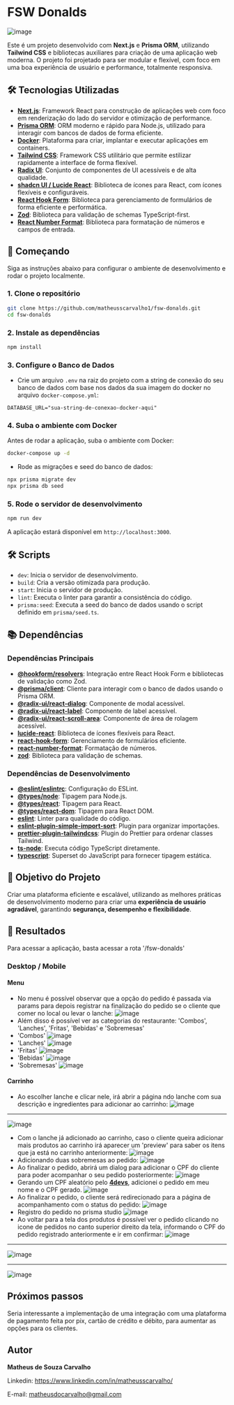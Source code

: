 # FSW Donalds

![image](https://github.com/user-attachments/assets/5f0da6b3-32c8-4f0d-b31d-d8b77157212a)

Este é um projeto desenvolvido com **Next.js** e **Prisma ORM**, utilizando **Tailwind CSS** e bibliotecas auxiliares para criação de uma aplicação web moderna. O projeto foi projetado para ser modular e flexível, com foco em uma boa experiência de usuário e performance, totalmente responsiva.

## 🛠️ Tecnologias Utilizadas

- **[Next.js](https://nextjs.org)**: Framework React para construção de aplicações web com foco em renderização do lado do servidor e otimização de performance.
- **[Prisma ORM](https://www.prisma.io)**: ORM moderno e rápido para Node.js, utilizado para interagir com bancos de dados de forma eficiente.
- **[Docker](https://www.docker.com/)**: Plataforma para criar, implantar e executar aplicações em containers.
- **[Tailwind CSS](https://tailwindcss.com)**: Framework CSS utilitário que permite estilizar rapidamente a interface de forma flexível.
- **[Radix UI](https://www.radix-ui.com)**: Conjunto de componentes de UI acessíveis e de alta qualidade.
- **[shadcn UI / Lucide React](https://ui.shadcn.com)**: Biblioteca de ícones para React, com ícones flexíveis e configuráveis.
- **[React Hook Form](https://react-hook-form.com/)**: Biblioteca para gerenciamento de formulários de forma eficiente e performática.
- **[Zod](https://zod.dev/)**: Biblioteca para validação de schemas TypeScript-first.
- **[React Number Format](https://github.com/s-yadav/react-number-format)**: Biblioteca para formatação de números e campos de entrada.

## 🚀 Começando

Siga as instruções abaixo para configurar o ambiente de desenvolvimento e rodar o projeto localmente.

### 1. Clone o repositório

```bash
git clone https://github.com/matheusscarvalho1/fsw-donalds.git
cd fsw-donalds
```

### 2. Instale as dependências

```bash
npm install
```

### 3. Configure o Banco de Dados

- Crie um arquivo `.env` na raiz do projeto com a string de conexão do seu banco de dados com base nos dados da sua imagem do docker no arquivo `docker-compose.yml`:

```env
DATABASE_URL="sua-string-de-conexao-docker-aqui"
```

### 4. Suba o ambiente com Docker

Antes de rodar a aplicação, suba o ambiente com Docker:

```bash
docker-compose up -d
```

- Rode as migrações e seed do banco de dados:

```bash
npx prisma migrate dev
npx prisma db seed
```

### 5. Rode o servidor de desenvolvimento

```bash
npm run dev
```

A aplicação estará disponível em `http://localhost:3000`.

## 🛠️ Scripts

- `dev`: Inicia o servidor de desenvolvimento.
- `build`: Cria a versão otimizada para produção.
- `start`: Inicia o servidor de produção.
- `lint`: Executa o linter para garantir a consistência do código.
- `prisma:seed`: Executa a seed do banco de dados usando o script definido em `prisma/seed.ts`.

## 📚 Dependências

### **Dependências Principais**

- **[@hookform/resolvers](https://www.npmjs.com/package/@hookform/resolvers)**: Integração entre React Hook Form e bibliotecas de validação como Zod.
- **[@prisma/client](https://www.npmjs.com/package/@prisma/client)**: Cliente para interagir com o banco de dados usando o Prisma ORM.
- **[@radix-ui/react-dialog](https://www.radix-ui.com)**: Componente de modal acessível.
- **[@radix-ui/react-label](https://www.radix-ui.com)**: Componente de label acessível.
- **[@radix-ui/react-scroll-area](https://www.radix-ui.com)**: Componente de área de rolagem acessível.
- **[lucide-react](https://lucide.dev)**: Biblioteca de ícones flexíveis para React.
- **[react-hook-form](https://react-hook-form.com/)**: Gerenciamento de formulários eficiente.
- **[react-number-format](https://github.com/s-yadav/react-number-format)**: Formatação de números.
- **[zod](https://zod.dev/)**: Biblioteca para validação de schemas.

### **Dependências de Desenvolvimento**

- **[@eslint/eslintrc](https://www.npmjs.com/package/@eslint/eslintrc)**: Configuração do ESLint.
- **[@types/node](https://www.npmjs.com/package/@types/node)**: Tipagem para Node.js.
- **[@types/react](https://www.npmjs.com/package/@types/react)**: Tipagem para React.
- **[@types/react-dom](https://www.npmjs.com/package/@types/react-dom)**: Tipagem para React DOM.
- **[eslint](https://eslint.org)**: Linter para qualidade do código.
- **[eslint-plugin-simple-import-sort](https://www.npmjs.com/package/eslint-plugin-simple-import-sort)**: Plugin para organizar importações.
- **[prettier-plugin-tailwindcss](https://github.com/tailwindlabs/prettier-plugin-tailwindcss)**: Plugin do Prettier para ordenar classes Tailwind.
- **[ts-node](https://www.npmjs.com/package/ts-node)**: Executa código TypeScript diretamente.
- **[typescript](https://www.typescriptlang.org)**: Superset do JavaScript para fornecer tipagem estática.

## 🎯 Objetivo do Projeto

Criar uma plataforma eficiente e escalável, utilizando as melhores práticas de desenvolvimento moderno para criar uma **experiência de usuário agradável**, garantindo **segurança, desempenho e flexibilidade**.

## 📱 Resultados
Para acessar a aplicação, basta acessar a rota '/fsw-donalds'
 ### Desktop / Mobile
 #### Menu
 - No menu é possível observar que a opção do pedido é passada via params para depois registrar na finalização do pedido se o cliente que comer no local ou levar o lanche:
 ![image](https://github.com/user-attachments/assets/c492e7d0-f573-47b9-9097-f7742d7bec65)
- Além disso é possível ver as categorias do restaurante: 'Combos', 'Lanches', 'Fritas', 'Bebidas' e 'Sobremesas'
- 'Combos'
  ![image](https://github.com/user-attachments/assets/7f34f9c3-4512-446b-ab8e-e9a7b15e923e)
- 'Lanches'
 ![image](https://github.com/user-attachments/assets/15ee9e81-b5ea-4888-b109-fa1d42374d60)
- 'Fritas'
  ![image](https://github.com/user-attachments/assets/af665eee-df68-4c51-ab5d-7c95e325d5a2)
- 'Bebidas'
  ![image](https://github.com/user-attachments/assets/d7ba9f98-9227-4bfd-9772-32e9f00a3eab)
- 'Sobremesas'
 ![image](https://github.com/user-attachments/assets/26816600-321e-4e40-a33c-464b71a3b4ef)

#### Carrinho
- Ao escolher lanche e clicar nele, irá abrir a página ndo lanche com sua descrição e ingredientes para adicionar ao carrinho:
![image](https://github.com/user-attachments/assets/f6971076-a1f7-48dc-b262-a360097fe803)
<hr>

![image](https://github.com/user-attachments/assets/5c8d5e2c-4f75-4962-b80f-50ab8fd8959f)
- Com o lanche já adicionado ao carrinho, caso o cliente queira adicionar mais produtos ao carrinho irá aparecer um 'preview' para saber os itens que ja está no carrinho anteriormente:
  ![image](https://github.com/user-attachments/assets/bc50a723-438e-4905-97f9-dc1e476682b2)
- Adicionando duas sobremesas ao pedido:
![image](https://github.com/user-attachments/assets/626eaccc-7fed-4382-8bdd-a631fdeea697)
- Ao finalizar o pedido, abrirá um dialog para adicionar o CPF do cliente para poder acompanhar o seu pedido posteriormente:
  ![image](https://github.com/user-attachments/assets/1ed2870d-41ee-4fc4-a3fe-28f845054055)
- Gerando um CPF aleatório pelo **[4devs]([https://tailwindcss.com](https://www.4devs.com.br/gerador_de_cpf))**, adicionei o pedido em meu nome e o CPF gerado.
 ![image](https://github.com/user-attachments/assets/85e22a3d-0c0f-4adc-bf65-61c872523449)
- Ao finalizar o pedido, o cliente será redirecionado para a página de acompanhamento com o status do pedido:
  ![image](https://github.com/user-attachments/assets/374e09ab-ae1f-4c7d-85f0-7900cdc66c6a)
- Registro do pedido no prisma studio 
![image](https://github.com/user-attachments/assets/9e6b60c3-e3c8-4b66-86b9-e18ab589cdbe)
- Ao voltar para a tela dos produtos é possível ver o pedido clicando no icone de pedidos no canto superior direito da tela, informando o CPF do pedido registrado anteriormente e ir em confirmar:
![image](https://github.com/user-attachments/assets/d33c1c60-f63c-440c-a286-ff7f9ad11f73)
<hr>

![image](https://github.com/user-attachments/assets/25247a9f-17c5-4d9f-aa7c-e509013b340b)
<hr>

![image](https://github.com/user-attachments/assets/b39768d0-ce7d-4249-be7f-d70b4304873c)


## Próximos passos

Seria interessante a implementação de uma integração com uma plataforma de pagamento feita por pix, cartão de crédito e débito, para aumentar as opções para os clientes.

## Autor

<b>Matheus de Souza Carvalho</b>

Linkedin:
https://www.linkedin.com/in/matheusscarvalho/

E-mail:
matheusdocarvalho@gmail.com


